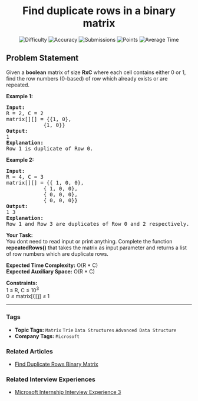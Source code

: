 <h1 align="center">Find duplicate rows in a binary matrix</h1>

<p align="center">
  <img alt="Difficulty" title="Difficulty" src="https://custom-icon-badges.demolab.com/badge/Difficulty: Medium-1F222E?style=for-the-badge&logoColor=white&logo=fire"/>
  <img alt="Accuracy" title="Accuracy" src="https://custom-icon-badges.demolab.com/badge/Accuracy: 60.19%25-1F222E?style=for-the-badge&logoColor=white&logo=target"/>
  <img alt="Submissions" title="Submissions" src="https://custom-icon-badges.demolab.com/badge/Submissions: 37K+-1F222E?style=for-the-badge&logoColor=white&logo=repo"/>
  <img alt="Points" title="Points" src="https://custom-icon-badges.demolab.com/badge/Points: 4-1F222E?style=for-the-badge&logoColor=white&logo=award"/>
  <img alt="Average Time" title="Average Time" src="https://custom-icon-badges.demolab.com/badge/Average%20Time: N/A-1F222E?style=for-the-badge&logoColor=white&logo=clock"/>
</p>

## Problem Statement

Given a <b>boolean</b> matrix of size <b>RxC</b> where each cell contains either 0 or 1, find the row numbers (0-based) of row which already exists or are repeated.

<b>Example 1:</b>

<pre><b>Input:</b>
R = 2, C = 2
matrix[][] = {{1, 0},
            {1, 0}}
<b>Output: </b>
1
<b>Explanation:</b>
Row 1 is duplicate of Row 0.</pre>

<b>Example 2:</b>

<pre><b>Input:</b>
R = 4, C = 3
matrix[][] = {{ 1, 0, 0},
            { 1, 0, 0},
            { 0, 0, 0},
            { 0, 0, 0}}
<b>Output: </b>
1 3 
<b>Explanation:</b>
Row 1 and Row 3 are duplicates of Row 0 and 2 respectively. </pre>

<b>Your Task:</b><br>You dont need to read input or print anything. Complete the function <b>repeatedRows()</b> that takes the matrix as input parameter and returns a list of row numbers which are duplicate rows.

<b>Expected Time Complexity:</b> O(R * C)<br><b>Expected Auxiliary Space:</b> O(R * C) 

<b>Constraints:</b><br>1 ≤ R, C ≤ 10<sup>3</sup><br>0 ≤ matrix[i][j] ≤ 1


<hr>

### Tags
- **Topic Tags:** `Matrix` `Trie` `Data Structures` `Advanced Data Structure`
- **Company Tags:** `Microsoft`

### Related Articles
- [Find Duplicate Rows Binary Matrix](https://www.geeksforgeeks.org/find-duplicate-rows-binary-matrix/)

### Related Interview Experiences
- [Microsoft Internship Interview Experience 3](https://www.geeksforgeeks.org/microsoft-internship-interview-experience-3/)
